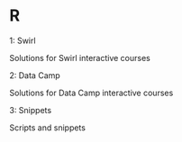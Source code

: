 # R

1: Swirl

Solutions for Swirl interactive courses

2: Data Camp

Solutions for Data Camp interactive courses

3: Snippets

Scripts and snippets

